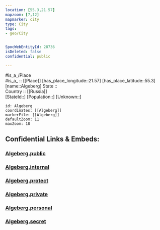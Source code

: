 ```yaml
---
location: [55.3,21.57] 
mapzoom: [7,12] 
mapmarker: city 
type: City
tags:
- geo/City


SpocWebEntityId: 28736
isDeleted: false
confidential: public

---
```

#is_a_/Place  
#is_a_ :: [[Place]] 
[has_place_longitude::21.57] 
[has_place_latitude::55.3] 
[name::Algeberg] 
State ::  
Country :: [[Russia]]  
[StateId::] 
[Population::] 
[Unknown::] 


```leaflet
id: Algeberg
coordinates: [[Algeberg]] 
markerFile: [[Algeberg]] 
defaultZoom: 11 
maxZoom: 18
```


## Confidential Links & Embeds: 

### [Algeberg.public](/_public/\Earth\Continent\Europe\Europe~North\Lithuania\Counties~Lithuania\Klaipedos\CityAlgeberg.public.md) 

### [Algeberg.internal](/_internal/\Earth\Continent\Europe\Europe~North\Lithuania\Counties~Lithuania\Klaipedos\CityAlgeberg.internal.md) 

### [Algeberg.protect](/_protect/\Earth\Continent\Europe\Europe~North\Lithuania\Counties~Lithuania\Klaipedos\CityAlgeberg.protect.md) 

### [Algeberg.private](/_private/\Earth\Continent\Europe\Europe~North\Lithuania\Counties~Lithuania\Klaipedos\CityAlgeberg.private.md) 

### [Algeberg.personal](/_personal/\Earth\Continent\Europe\Europe~North\Lithuania\Counties~Lithuania\Klaipedos\CityAlgeberg.personal.md) 

### [Algeberg.secret](/_secret/\Earth\Continent\Europe\Europe~North\Lithuania\Counties~Lithuania\Klaipedos\CityAlgeberg.secret.md)

